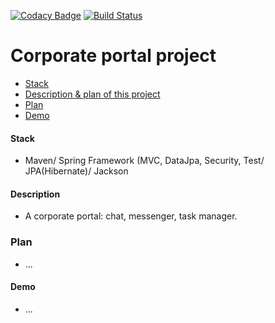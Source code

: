 [![Codacy Badge](https://app.codacy.com/project/badge/Grade/d1a6f6d0b4404f32bd59394074a3c1b6)](https://www.codacy.com/manual/javawebinar/topjava)
[![Build Status](https://travis-ci.org/JavaWebinar/topjava.svg?branch=master)](https://travis-ci.org/JavaWebinar/topjava)

Corporate portal project
===============================

- [Stack](#stack)
- [Description & plan of this project](#description)
- [Plan](#plan)
- [Demo](#demo)

#### Stack
- Maven/ Spring Framework (MVC, DataJpa, Security, Test/ JPA(Hibernate)/ Jackson

#### Description
- A corporate portal: chat, messenger, task manager.

### Plan
- ...

#### Demo
- ...

